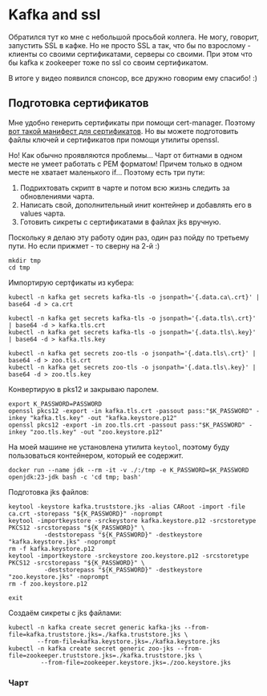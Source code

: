 # Kafka and ssl

Обратился тут ко мне с небольшой просьбой коллега. Не могу, говорит, запустить SSL в кафке. Но не просто SSL
а так, что бы по взрослому - клиенты со своими сертификатами, серверы со своими. При этом что бы kafka к zookeeper
тоже по ssl со своим сертификатом.

В итоге у видео появился спонсор, все дружно говорим ему спасибо! :)

## Подготовка сертификатов

Мне удобно генерить сертификаты при помощи cert-manager. Поэтому 
[вот такой манифест для сертификатов](manifests/certificates.yaml).
Но вы можете подготовить файлы ключей и сертификатов при помощи утилиты openssl.

Но! Как обычно проявляются проблемы... Чарт от битнами в одном месте не умеет работать с PEM форматом! 
Причем только в одном месте не хватает маленького if... 
Поэтому есть три пути:

1. Подрихтовать скрипт в чарте и потом всю жизнь следить за обновлениями чарта.
2. Написать свой, дополнительный инит контейнер и добавлять его в values чарта.
3. Готовить сикреты с сертификатами в файлах jks вручную.

Поскольку я делаю эту работу один раз, один раз пойду по третьему пути. Но если прижмет - то сверну на 2-й :)

```shell
mkdir tmp
cd tmp
```

Импортирую сертфикаты из кубера:

```shell
kubectl -n kafka get secrets kafka-tls -o jsonpath='{.data.ca\.crt}' | base64 -d > ca.crt

kubectl -n kafka get secrets kafka-tls -o jsonpath='{.data.tls\.crt}' | base64 -d > kafka.tls.crt
kubectl -n kafka get secrets kafka-tls -o jsonpath='{.data.tls\.key}' | base64 -d > kafka.tls.key

kubectl -n kafka get secrets zoo-tls -o jsonpath='{.data.tls\.crt}' | base64 -d > zoo.tls.crt
kubectl -n kafka get secrets zoo-tls -o jsonpath='{.data.tls\.key}' | base64 -d > zoo.tls.key
```

Конвертирую в pks12 и закрываю паролем.

```shell
export K_PASSWORD=PASSWORD
openssl pkcs12 -export -in kafka.tls.crt -passout pass:"$K_PASSWORD" -inkey "kafka.tls.key" -out "kafka.keystore.p12"
openssl pkcs12 -export -in zoo.tls.crt -passout pass:"$K_PASSWORD" -inkey "zoo.tls.key" -out "zoo.keystore.p12"
```

На моей машине не установлена утилита `keytool`, поэтому буду пользоваться контейнером, который ее содержит.

```shell
docker run --name jdk --rm -it -v ./:/tmp -e K_PASSWORD=$K_PASSWORD openjdk:23-jdk bash -c 'cd tmp; bash'
```

Подготовка jks файлов:

```shell
keytool -keystore kafka.truststore.jks -alias CARoot -import -file ca.crt -storepass "${K_PASSWORD}" -noprompt
keytool -importkeystore -srckeystore kafka.keystore.p12 -srcstoretype PKCS12 -srcstorepass "${K_PASSWORD}" \
          -deststorepass "${K_PASSWORD}" -destkeystore "kafka.keystore.jks" -noprompt
rm -f kafka.keystore.p12
keytool -importkeystore -srckeystore zoo.keystore.p12 -srcstoretype PKCS12 -srcstorepass "${K_PASSWORD}" \
          -deststorepass "${K_PASSWORD}" -destkeystore "zoo.keystore.jks" -noprompt
rm -f zoo.keystore.p12

exit
```

Создаём сикреты с jks файлами:

```shell
kubectl -n kafka create secret generic kafka-jks --from-file=kafka.truststore.jks=./kafka.truststore.jks \
        --from-file=kafka.keystore.jks=./kafka.keystore.jks
kubectl -n kafka create secret generic zoo-jks --from-file=zookeeper.truststore.jks=./kafka.truststore.jks \
         --from-file=zookeeper.keystore.jks=./zoo.keystore.jks
```

### Чарт